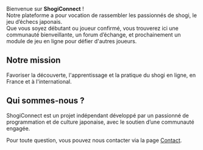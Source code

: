 Bienvenue sur **ShogiConnect** !  
Notre plateforme a pour vocation de rassembler les passionnés de shogi, le jeu d’échecs japonais.  
Que vous soyez débutant ou joueur confirmé, vous trouverez ici une communauté bienveillante, un forum d’échange, et prochainement un module de jeu en ligne pour défier d'autres joueurs.

## Notre mission

Favoriser la découverte, l'apprentissage et la pratique du shogi en ligne, en France et à l'international.

## Qui sommes-nous ?

ShogiConnect est un projet indépendant développé par un passionné de programmation et de culture japonaise, avec le soutien d’une communauté engagée.

Pour toute question, vous pouvez nous contacter via la page [Contact](/contact).